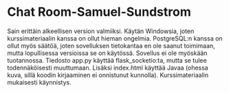 # Chat Room-Samuel-Sundstrom
Sain erittäin alkeellisen version valmiiksi. Käytän Windowsia, joten kurssimateriaalin kanssa on ollut hieman ongelmia. 
PostgreSQL:n kanssa on ollut myös säätöä, joten  sovelluksen tietokantaa en ole saanut toimimaan, mutta lopullisessa versioissa se on käytössä. 
Sovellus ei ole myöskään tuotannossa. Tiedosto app.py käyttää flask_socketio:ta, mutta se tulee todennäköisesti muuttumaan. 
Lisäksi index.html käyttää Javaa (ohessa kuva, sillä koodin kirjaaminen ei onnistunut kunnolla). Kurssimateriaalin mukaisesti käynnistys. 
